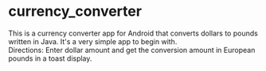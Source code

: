 # currency_converter
This is a currency converter app for Android that converts dollars to pounds written in Java.
It's a very simple app to begin with.  
Directions:  Enter dollar amount and get the conversion amount in European pounds in a toast display.
